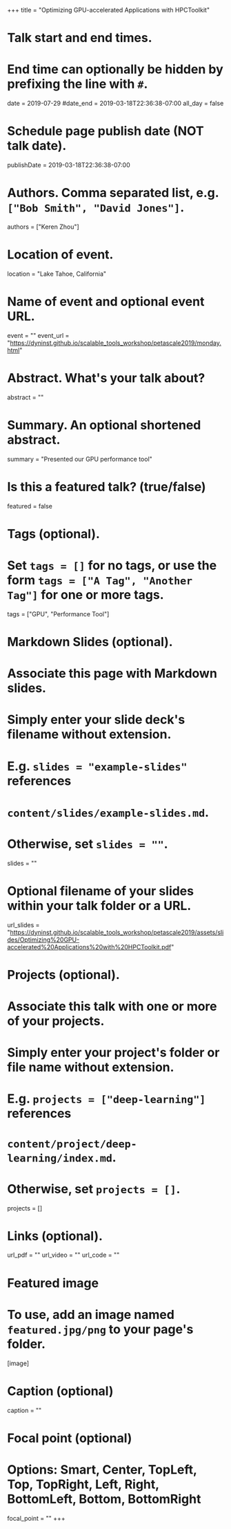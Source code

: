 +++
title = "Optimizing GPU-accelerated Applications with HPCToolkit"

# Talk start and end times.
#   End time can optionally be hidden by prefixing the line with `#`.
date = 2019-07-29
#date_end = 2019-03-18T22:36:38-07:00
all_day = false

# Schedule page publish date (NOT talk date).
publishDate = 2019-03-18T22:36:38-07:00

# Authors. Comma separated list, e.g. `["Bob Smith", "David Jones"]`.
authors = ["Keren Zhou"]

# Location of event.
location = "Lake Tahoe, California"

# Name of event and optional event URL.
event = ""
event_url = "https://dyninst.github.io/scalable_tools_workshop/petascale2019/monday.html"

# Abstract. What's your talk about?
abstract = ""

# Summary. An optional shortened abstract.
summary = "Presented our GPU performance tool"

# Is this a featured talk? (true/false)
featured = false

# Tags (optional).
#   Set `tags = []` for no tags, or use the form `tags = ["A Tag", "Another Tag"]` for one or more tags.
tags = ["GPU", "Performance Tool"]

# Markdown Slides (optional).
#   Associate this page with Markdown slides.
#   Simply enter your slide deck's filename without extension.
#   E.g. `slides = "example-slides"` references 
#   `content/slides/example-slides.md`.
#   Otherwise, set `slides = ""`.
slides = ""

# Optional filename of your slides within your talk folder or a URL.
url_slides = "https://dyninst.github.io/scalable_tools_workshop/petascale2019/assets/slides/Optimizing%20GPU-accelerated%20Applications%20with%20HPCToolkit.pdf"

# Projects (optional).
#   Associate this talk with one or more of your projects.
#   Simply enter your project's folder or file name without extension.
#   E.g. `projects = ["deep-learning"]` references 
#   `content/project/deep-learning/index.md`.
#   Otherwise, set `projects = []`.
projects = []

# Links (optional).
url_pdf = ""
url_video = ""
url_code = ""

# Featured image
# To use, add an image named `featured.jpg/png` to your page's folder. 
[image]
  # Caption (optional)
  caption = ""

  # Focal point (optional)
  # Options: Smart, Center, TopLeft, Top, TopRight, Left, Right, BottomLeft, Bottom, BottomRight
  focal_point = ""
+++
